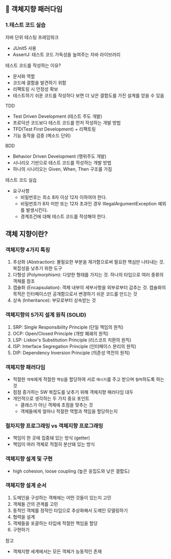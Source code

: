 ## :pushpin: 객체지향 패러다임

### 1.테스트 코드 실습
자바 단위 테스팅 프레임워크
- JUnit5 사용
- AssertJ: 테스트 코드 가독성을 높여주는 자바 라이브러리

테스트 코드를 작성하는 이유?
- 문서화 역할
- 코드에 결함을 발견하기 위함
- 리팩토링 시 안정성 확보
- 테스트하기 쉬운 코드를 작성하다 보면 더 낮은 결합도를 가진 설계를 얻을 수 있음 

TDD
- Test Driven Development (테스트 주도 개발)
- 프로덕션 코드보다 테스트 코드를 먼저 작성하는 개발 방법
- TFD(Test First Development) + 리팩토링
- 기능 동작을 검증 (메소드 단위)

BDD 
- Behavior Driven Development (행위주도 개발)
- 시나리오 기반으로 테스트 코드를 작성하는 개발 방법
- 하나의 시나리오는 Given, When, Then 구조를 가짐

테스트 코드 실습
- 요구사항
  - 비밀번호는 최소 8자 이상 12자 이하여야 한다.
  - 비밀번호가 8자 미만 또는 12자 초과인 경우 IllegalArgumentException 예외를 발생시킨다.
  - 경계조건에 대해 테스트 코드를 작성해야 한다.


## 객체 지향이란?

### 객체지향 4가지 특징
1. 추상화 (Abstraction): 불필요한 부분을 제거함으로써 필요한 핵심만 나타내는 것. 복잡성을 낮추기 위한 도구
2. 다형성 (Polymorphism): 다양한 형태를 가지는 것. 하나의 타입으로 여러 종류의 객체를 참조
3. 캡슐화 (Encapsulation): 객체 내부의 세부사항을 외부로부터 감추는 것. 캡슐화의 목적은 인터페이스만 공개함으로서 변경하기 쉬운 코드를 만드는 것
4. 상속 (Inheritance): 부모로부터 상속받는 것

### 객체지향의 5가지 설계 원칙 (SOLID)
1. SRP: Single Responsibility Principle (단일 책임의 원칙)
2. OCP: Open/Closed Principle (개방 폐쇄의 원칙)
3. LSP: Liskov's Substitution Principle (리스코프 치환의 원칙)
4. ISP: Interface Segregation Principle (인터페이스 분리의 원칙)
5. DIP: Dependency Inversion Principle (의존성 역전의 원칙)

### 객체지향 패러다임
- 적절한 `객체`에게 적절한 `책임`을 할당하여 서로 `메시지`를 주고 받으며 `협력`하도록 하는 것 
- 점점 증가하는 SW 복잡도를 낮추기 위해 객체지향 패러다임 대두
- 개인적으로 생각하는 두 가지 중요 포인트
  - 클래스가 아닌 객체에 초점을 맞추는 것
  - 객체들에게 얼마나 적절한 역할과 책임을 할당하는지


### 절차지향 프로그래밍 vs 객체지향 프로그래밍
- 책임이 한 곳에 집중돼 있는 방식 (getter)
- 책임이 여러 객체로 적절히 분산돼 있는 방식

### 객체지향 설계 및 구현
- high cohesion, loose coupling (높은 응집도와 낮은 결합도)

### 객체지향 설계 순서
1. 도메인을 구성하는 객체에는 어떤 것들이 있는지 고민
2. 객체들 간의 관계를 고민
3. 동적인 객체를 정적인 타입으로 추상화해서 도메인 모델링하기
4. 협력을 설계
5. 객체들을 포괄하는 타입에 적절한 책임을 할당
6. 구현하기

참고
- 객체지향 세계에서는 모든 객체가 능동적인 존재 